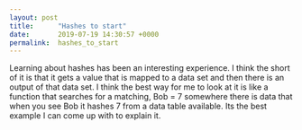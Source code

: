 ```yaml
---
layout: post
title:      "Hashes to start"
date:       2019-07-19 14:30:57 +0000
permalink:  hashes_to_start
---
```



Learning about hashes has been an interesting experience. I think the short of it is that it gets a value that is mapped to a data set and then there is an output of that data set. I think the best way for me to look at it is like a function that searches for a matching, Bob = 7 somewhere there is data that when you see Bob it hashes 7 from a data table available. Its the best example I can come up with to explain it. 
